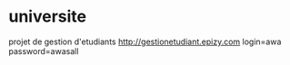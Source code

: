 # universite
projet de gestion d'etudiants
http://gestionetudiant.epizy.com
login=awa
password=awasall
